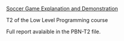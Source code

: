 [Soccer Game Explanation and Demonstration](https://www.youtube.com/watch?v=rJ8_iaswr7E)

T2 of the Low Level Programming course

Full report avalaible in the PBN-T2 file.

